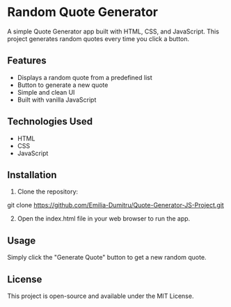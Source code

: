 # Random Quote Generator
A simple Quote Generator app built with HTML, CSS, and JavaScript. This project generates random quotes every time you click a button.
## Features
- Displays a random quote from a predefined list
- Button to generate a new quote
- Simple and clean UI
- Built with vanilla JavaScript
## Technologies Used
- HTML
- CSS
- JavaScript
## Installation
1. Clone the repository:

git clone https://github.com/Emilia-Dumitru/Quote-Generator-JS-Project.git

2. Open the index.html file in your web browser to run the app.
## Usage
Simply click the "Generate Quote" button to get a new random quote.

## License
This project is open-source and available under the MIT License.
